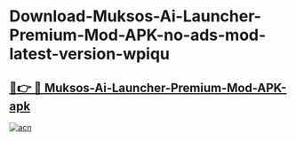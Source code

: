 # Download-Muksos-Ai-Launcher-Premium-Mod-APK-no-ads-mod-latest-version-wpiqu

<h2><a href="https://indoapkmods.web.app?title=Muksos-Ai-Launcher-Premium-Mod-APK">🔗👉 🔴 Muksos-Ai-Launcher-Premium-Mod-APK-apk </a></h2>

[![acn](https://github.com/user-attachments/assets/0f9c940e-d8b0-45ae-aac7-cd30a18b3e1c)](https://indoapkmods.web.app?title=Muksos-Ai-Launcher-Premium-Mod-APK)
